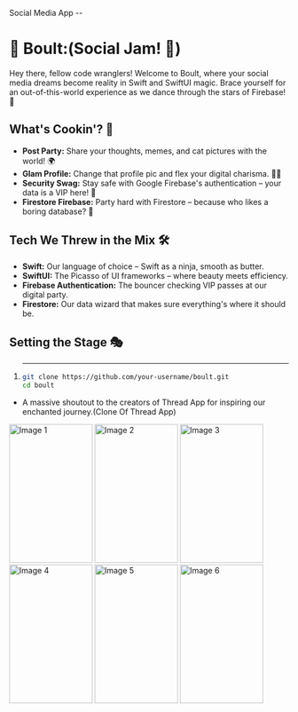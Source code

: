 Social Media App --
# 🌟 Boult:(Social Jam! 🚀)

Hey there, fellow code wranglers! Welcome to Boult, where your social media dreams become reality in Swift and SwiftUI magic. Brace yourself for an out-of-this-world experience as we dance through the stars of Firebase! 🌌

## What's Cookin'? 🍳

- **Post Party:** Share your thoughts, memes, and cat pictures with the world! 🌍
- **Glam Profile:** Change that profile pic and flex your digital charisma. 💁‍♂️
- **Security Swag:** Stay safe with Google Firebase's authentication – your data is a VIP here! 🔐
- **Firestore Firebase:** Party hard with Firestore – because who likes a boring database? 🎉

## Tech We Threw in the Mix 🛠️

- **Swift:** Our language of choice – Swift as a ninja, smooth as butter.
- **SwiftUI:** The Picasso of UI frameworks – where beauty meets efficiency.
- **Firebase Authentication:** The bouncer checking VIP passes at our digital party.
- **Firestore:** Our data wizard that makes sure everything's where it should be.

## Setting the Stage 🎭

1. ***
   ```bash
   git clone https://github.com/your-username/boult.git
   cd boult

- A massive shoutout to the creators of Thread App for inspiring our enchanted journey.(Clone Of Thread App)

<img src="https://github.com/jairajput/boult/assets/80166407/a146923a-c849-454c-af08-97d921537503" alt="Image 1" width="150" height="250">

<img src="https://github.com/jairajput/boult/assets/80166407/6d1746b7-ae2a-4c75-a223-d4241b5745ca" alt="Image 2" width="150" height="250">

<img src="https://github.com/jairajput/boult/assets/80166407/8e371e87-35ac-4a9c-984c-969d3b523ea7" alt="Image 3" width="150" height="250">

<img src="https://github.com/jairajput/boult/assets/80166407/dbf09f10-0e15-42b5-8c35-709baa4d7333" alt="Image 4" width="150" height="250">

<img src="https://github.com/jairajput/boult/assets/80166407/d061e024-2209-40e5-9e46-d930a73de48e" alt="Image 5" width="150" height="250">

<img src="https://github.com/jairajput/boult/assets/80166407/ae4851b4-8741-42c0-8d08-e213192f564a" alt="Image 6" width="150" height="250">
